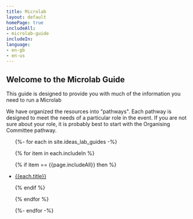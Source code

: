 ```yaml
---
title: Microlab
layout: default
homePage: true
includeAll: 
- microlab-guide
includeIn: 
language:
- en-gb
- en-us
---
```

## Welcome to the Microlab Guide

This guide is designed to provide you with much of the information you need to run a Microlab 

We have organized the resources into "pathways". Each pathway is designed to meet the needs of a particular role in the event. If you are not sure about your role, it is probably best to start with the Organising Committee pathway.
<ul>
{%- for each in site.ideas_lab_guides -%}

{% for item in each.includeIn %}

{% if item == {{page.includeAll}} then %}

<li><a href="{{each.url}}">{{each.title}}</a></li>

{% endif %}

{% endfor %}

{%- endfor -%}
</ul>